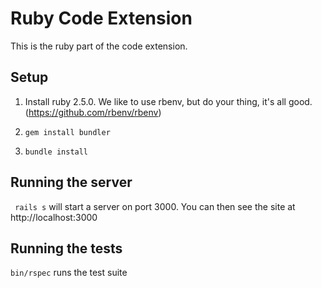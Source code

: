 # Ruby Code Extension

This is the ruby part of the code extension.

## Setup
1. Install ruby 2.5.0. We like to use rbenv, but do your thing, it's all good. (https://github.com/rbenv/rbenv)

2. `gem install bundler`

3. `bundle install`

## Running the server

` rails s` will start a server on port 3000. You can then see the site at http://localhost:3000

## Running the tests

`bin/rspec` runs the test suite

